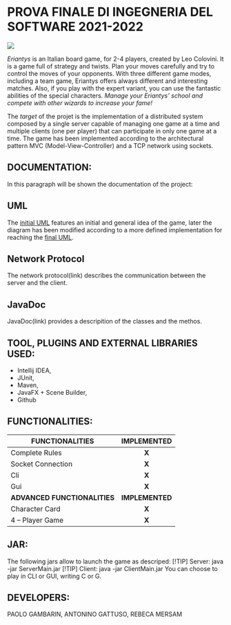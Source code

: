 # PROVA FINALE DI INGEGNERIA DEL SOFTWARE 2021-2022

![](src/main/resources/images/LogoEriantys.png)

*Eriantys* is an Italian board game, for 2-4 players, created by Leo Colovini.
It is a game full of strategy and twists. Plan your moves carefully and try to control the moves of your opponents. With three different game modes, including a team game, Eriantys offers always different and interesting matches. Also, if you play with the expert variant, you can use the fantastic abilities of the special characters. 
*Manage your Eriantys’ school and compete with other wizards to increase your fame!*

The *target* of the projet is the implementation of a distributed system composed by a single server capable of managing one game at a time and multiple clients (one per player) that can participate in only one game at a time. The game has been implemented according to the architectural pattern MVC (Model-View-Controller) and a TCP network using sockets.

## DOCUMENTATION:
In this paragraph will be shown the documentation of the project:
## UML
The [initial UML](deliveries/initial_uml.png) features an initial and  general idea of the game, later the diagram has been modified according to a more defined implementation for reaching the [final UML](link).

## Network Protocol
The network protocol(link) describes the communication between the server and the client.

## JavaDoc
JavaDoc(link) provides a descripition of the classes and the methos.

## TOOL, PLUGINS AND EXTERNAL LIBRARIES USED:
- Intellij IDEA,
- JUnit, 
- Maven, 
- JavaFX + Scene Builder, 
- Github

## FUNCTIONALITIES:
|FUNCTIONALITIES|IMPLEMENTED|
|-----|:---:|
|Complete Rules| **X** |
|Socket Connection| **X** |
|Cli| **X** |
|Gui| **X** |
|**ADVANCED FUNCTIONALITIES**|**IMPLEMENTED**|
|Character Card| **X**  |
|4 – Player Game| **X** |

## JAR:
The following jars allow to launch the game as descriped:
[!TIP] Server: java -jar ServerMain.jar
[!TIP] Client: java -jar ClientMain.jar
You can choose to play in CLI or GUI, writing C or G.

## DEVELOPERS:
PAOLO GAMBARIN, ANTONINO GATTUSO, REBECA MERSAM




